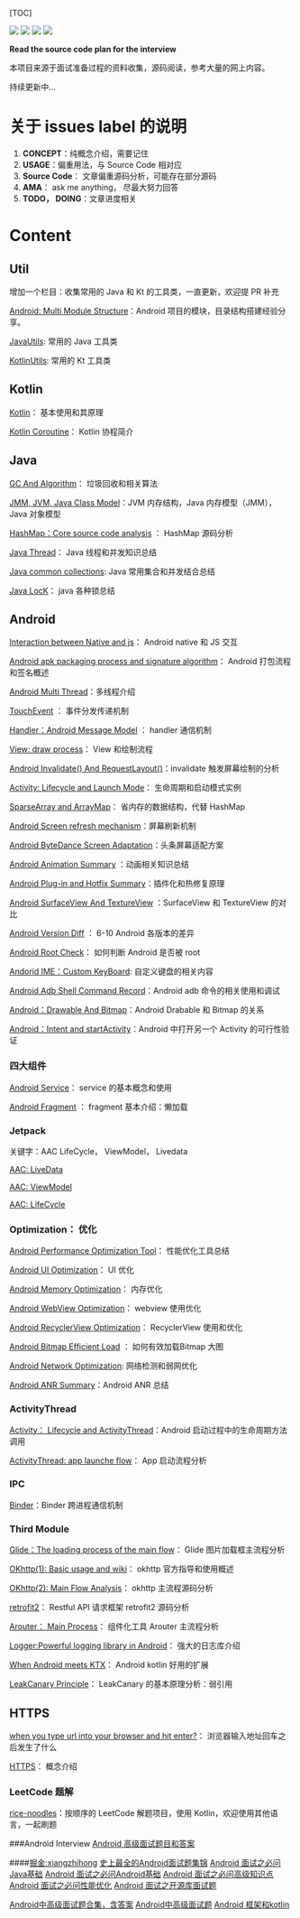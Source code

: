 [TOC]

[![](https://img.shields.io/github/forks/yunshuipiao/potato.svg)](https://github.com/yunshuipiao/potato)
[![](https://img.shields.io/github/stars/yunshuipiao/potato.svg)](https://github.com/yunshuipiao/potato)
[![](https://img.shields.io/github/license/yunshuipiao/potato.svg)](https://github.com/yunshuipiao/potato)
[![](https://img.shields.io/github/followers/yunshuipiao.svg)](https://github.com/yunshuipiao)

**Read the source code plan for the interview**

本项目来源于面试准备过程的资料收集，源码阅读，参考大量的网上内容。

持续更新中…

# 关于 issues label 的说明
  1. **CONCEPT**：纯概念介绍，需要记住
  2. **USAGE**：偏重用法，与 Source Code 相对应
  3. **Source Code**： 文章偏重源码分析，可能存在部分源码
  4. **AMA**： ask me anything， 尽最大努力回答
  5. **TODO， DOING**：文章进度相关



# Content

## Util
增加一个栏目：收集常用的 Java 和 Kt 的工具类，一直更新，欢迎提 PR 补充 

[Android: Multi Module Structure](https://github.com/yunshuipiao/Potato/issues/65)：Android 项目的模块，目录结构搭建经验分享。

[JavaUtils](https://github.com/yunshuipiao/Potato/blob/master/module_swutils/src/main/java/com/swensun/swutils/util/JavaUtils.java):	常用的 Java 工具类 

[KotlinUtils](https://github.com/yunshuipiao/Potato/blob/master/module_swutils/src/main/java/com/swensun/swutils/util/KotlinUtils.kt):	常用的 Kt 工具类  

## Kotlin

[Kotlin](https://github.com/yunshuipiao/Potato/issues/31)： 基本使用和其原理

[Kotlin Coroutine](https://github.com/yunshuipiao/Potato/issues/56)： Kotlin 协程简介

## Java

[GC And Algorithm](https://github.com/yunshuipiao/Potato/issues/32)： 垃圾回收和相关算法

[JMM, JVM, Java Class Model](https://github.com/yunshuipiao/Potato/issues/27)：JVM 内存结构，Java 内存模型（JMM）， Java 对象模型

[HashMap：Core source code analysis](https://github.com/yunshuipiao/Potato/issues/17) ： HashMap 源码分析

[Java Thread](https://github.com/yunshuipiao/Potato/issues/44)： Java 线程和并发知识总结

[Java common collections](https://github.com/yunshuipiao/Potato/issues/55): Java 常用集合和并发结合总结

[Java LocK](https://github.com/yunshuipiao/Potato/issues/60)： java 各种锁总结

## Android

[Interaction between Native and js](https://github.com/yunshuipiao/Potato/issues/35)： Android native 和 JS 交互

[Android apk packaging process and signature algorithm](https://github.com/yunshuipiao/Potato/issues/33)： Android 打包流程和签名概述

[Android Multi Thread](https://github.com/yunshuipiao/Potato/issues/28)：多线程介绍

[TouchEvent](https://github.com/yunshuipiao/Potato/issues/26) ： 事件分发传递机制

[Handler：Android Message Model](https://github.com/yunshuipiao/Potato/issues/25) ： handler 通信机制

[View: draw process](https://github.com/yunshuipiao/Potato/issues/24)： View 和绘制流程

[Android Invalidate() And RequestLayout()](https://github.com/yunshuipiao/Potato/issues/52)：invalidate 触发屏幕绘制的分析

[Activity: Lifecycle and Launch Mode](https://github.com/yunshuipiao/Potato/issues/19)： 生命周期和启动模式实例

[SparseArray and ArrayMap](https://github.com/yunshuipiao/Potato/issues/10)： 省内存的数据结构，代替 HashMap

[Android Screen refresh mechanism](https://github.com/yunshuipiao/Potato/issues/39)：屏幕刷新机制

[Android ByteDance Screen Adaptation](https://github.com/yunshuipiao/Potato/issues/40)：头条屏幕适配方案

[Android Animation Summary](https://github.com/yunshuipiao/Potato/issues/42) ：动画相关知识总结

[Android Plug-in and Hotfix Summary](https://github.com/yunshuipiao/Potato/issues/46)：插件化和热修复原理

[Android SurfaceView And TextureView](https://github.com/yunshuipiao/Potato/issues/47) ：SurfaceView 和 TextureView 的对比

[Android Version Diff](https://github.com/yunshuipiao/Potato/issues/49) ： 6-10 Android 各版本的差异

[Android Root Check](https://github.com/yunshuipiao/Potato/issues/53)： 如何判断 Android 是否被 root

[Andorid IME：Custom KeyBoard](https://github.com/yunshuipiao/Potato/issues/61): 自定义键盘的相关内容

[Android Adb Shell Command Record](https://github.com/yunshuipiao/Potato/issues/62)：Android adb 命令的相关使用和调试

[Android：Drawable And Bitmap](https://github.com/yunshuipiao/Potato/issues/63)：Android  Drabable 和 Bitmap 的关系

[Android：Intent and startActivity](https://github.com/yunshuipiao/Potato/issues/64)：Android 中打开另一个 Activity 的可行性验证

### 四大组件

[Android Service](https://github.com/yunshuipiao/Potato/issues/48)： service 的基本概念和使用

[Android Fragment](https://github.com/yunshuipiao/Potato/issues/51) ： fragment 基本介绍：懒加载

### Jetpack

关键字：AAC LifeCycle， ViewModel， Livedata

[AAC: LiveData](https://github.com/yunshuipiao/Potato/issues/38)

[AAC: ViewModel](https://github.com/yunshuipiao/Potato/issues/37)

[AAC: LifeCycle](https://github.com/yunshuipiao/Potato/issues/36) 

### Optimization： 优化

[Android Performance Optimization Tool](https://github.com/yunshuipiao/Potato/issues/57)： 性能优化工具总结

[Android UI Optimization](https://github.com/yunshuipiao/Potato/issues/29)： UI 优化

[Android Memory Optimization](https://github.com/yunshuipiao/Potato/issues/14)： 内存优化

[Android WebView Optimization](https://github.com/yunshuipiao/Potato/issues/41)： webview 使用优化

[Android RecyclerView Optimization](https://github.com/yunshuipiao/Potato/issues/45)： RecyclerView 使用和优化

[Android Bitmap Efficient Load](https://github.com/yunshuipiao/Potato/issues/50) ： 如何有效加载Bitmap 大图

[Android Network Optimization](https://github.com/yunshuipiao/Potato/issues/58): 网络检测和弱网优化

[Android ANR Summary](https://github.com/yunshuipiao/Potato/issues/59)：Android ANR 总结




### ActivityThread

[Activity： Lifecycle and ActivityThread](https://github.com/yunshuipiao/Potato/issues/22)：Android 启动过程中的生命周期方法调用

[ActivityThread: app launche flow](https://github.com/yunshuipiao/Potato/issues/20)： App 启动流程分析

### IPC 

[Binder](https://github.com/yunshuipiao/Potato/issues/21)：Binder 跨进程通信机制

### Third Module

[Glide：The loading process of the main flow](https://github.com/yunshuipiao/Potato/issues/18)： Glide 图片加载框主流程分析

[OKhttp(1): Basic usage and wiki](https://github.com/yunshuipiao/Potato/issues/4)： okhttp 官方指导和使用概述

[OKhttp(2): Main Flow Analysis](https://github.com/yunshuipiao/Potato/issues/15)： okhttp 主流程源码分析

[retrofit2](https://github.com/yunshuipiao/Potato/issues/7)： Restful API 请求框架 retrofit2 源码分析

[Arouter： Main Process](https://github.com/yunshuipiao/Potato/issues/11)： 组件化工具 Arouter 主流程分析

[Logger:Powerful logging library in Android](https://github.com/yunshuipiao/Potato/issues/3)： 强大的日志库介绍

[When Android meets KTX](https://github.com/yunshuipiao/Potato/issues/2)： Android kotlin 好用的扩展

[LeakCanary Principle](https://github.com/yunshuipiao/Potato/issues/54)： LeakCanary 的基本原理分析：弱引用


## HTTPS

[when you type url into your browser and hit enter?](https://github.com/yunshuipiao/Potato/issues/34)： 浏览器输入地址回车之后发生了什么

[HTTPS](https://github.com/yunshuipiao/Potato/issues/23)： 概念介绍



### LeetCode 题解

[rice-noodles](https://github.com/yunshuipiao/rice-noodles)：按顺序的 LeetCode 解题项目，使用 Kotlin，欢迎使用其他语言，一起刷题

###Android Interview
[Android 高级面试题目和答案](https://github.com/yunshuipiao/Potato/issues/79)

####[掘金:xiangzhihong](https://juejin.cn/user/3562073407103511)
[史上最全的Android面试题集锦](https://juejin.cn/post/6844903891625050119)
[Android 面试之必问Java基础](https://juejin.cn/post/6948242055751532581)
[Android 面试之必问Android基础](https://juejin.cn/post/6959472535108861959)
[Android 面试之必问高级知识点](https://juejin.cn/post/6962517327481389092)
[Android 面试之必问性能优化](https://juejin.cn/post/6970613873040687141)
[Android 面试之开源库面试题](https://juejin.cn/post/7005074175232573471)

[Android中高级面试题合集，含答案](https://www.jianshu.com/p/80684557fa42)
[Android中高级面试题](https://github.com/JsonChao/Awesome-Android-Interview/tree/master/Android%E7%9B%B8%E5%85%B3)
[Android 框架和kotlin](https://github.com/leavesC/AndroidGuide)

